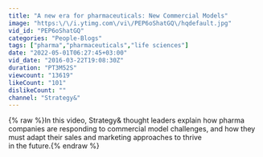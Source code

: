 ```yaml
---
title: "A new era for pharmaceuticals: New Commercial Models"
image: "https:\/\/i.ytimg.com\/vi\/PEP6oShatGQ\/hqdefault.jpg"
vid_id: "PEP6oShatGQ"
categories: "People-Blogs"
tags: ["pharma","pharmaceuticals","life sciences"]
date: "2022-05-01T06:27:45+03:00"
vid_date: "2016-03-22T19:08:30Z"
duration: "PT3M52S"
viewcount: "13619"
likeCount: "101"
dislikeCount: ""
channel: "Strategy&"
---
```

{% raw %}In this video, Strategy&amp; thought leaders explain how pharma companies are responding to commercial model challenges, and how they must adapt their sales and marketing approaches to thrive <br />in the future.{% endraw %}
